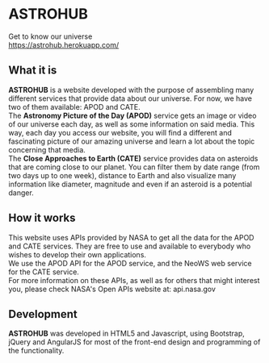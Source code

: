 # ASTROHUB
Get to know our universe<br>
https://astrohub.herokuapp.com/

What it is
--------------
**ASTROHUB** is a website developed with the purpose of assembling many different services that provide data about our universe. For now, we have two of them available: APOD and CATE.
<br>
The **Astronomy Picture of the Day (APOD)** service gets an image or video of our universe each day, as well as some information on said media. This way, each day you access our website, you will find a different and fascinating picture of our amazing universe and learn a lot about the topic concerning that media.
<br>
The **Close Approaches to Earth (CATE)** service provides data on asteroids that are coming close to our planet. You can filter them by date range (from two days up to one week), distance to Earth and also visualize many information like diameter, magnitude and even if an asteroid is a potential danger. 

How it works
--------------
This website uses APIs provided by NASA to get all the data for the APOD and CATE services. They are free to use and available to everybody who wishes to develop their own applications.
<br>
We use the APOD API for the APOD service, and the NeoWS web service for the CATE service.
<br>
For more information on these APIs, as well as for others that might interest you, please check NASA's Open APIs website at: api.nasa.gov 

Development
--------------
**ASTROHUB** was developed in HTML5 and Javascript, using Bootstrap, jQuery and AngularJS for most of the front-end design
and programming of the functionality.

